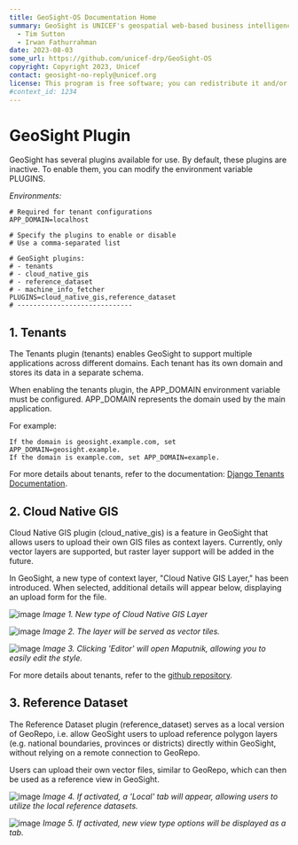 ```yaml
---
title: GeoSight-OS Documentation Home
summary: GeoSight is UNICEF's geospatial web-based business intelligence platform.
  - Tim Sutton
  - Irwan Fathurrahman
date: 2023-08-03
some_url: https://github.com/unicef-drp/GeoSight-OS
copyright: Copyright 2023, Unicef
contact: geosight-no-reply@unicef.org
license: This program is free software; you can redistribute it and/or modify it under the terms of the GNU Affero General Public License as published by the Free Software Foundation; either version 3 of the License, or (at your option) any later version.
#context_id: 1234
---
```


# GeoSight Plugin

GeoSight has several plugins available for use.
By default, these plugins are inactive.
To enable them, you can modify the environment variable PLUGINS.

_Environments:_

```
# Required for tenant configurations
APP_DOMAIN=localhost

# Specify the plugins to enable or disable
# Use a comma-separated list

# GeoSight plugins:
# - tenants
# - cloud_native_gis
# - reference_dataset
# - machine_info_fetcher
PLUGINS=cloud_native_gis,reference_dataset
# -----------------------------
```

## 1. Tenants

The Tenants plugin (tenants) enables GeoSight to support multiple applications across
different domains. Each tenant has its own domain and stores its data in a
separate schema.

When enabling the tenants plugin, the APP_DOMAIN environment variable must be
configured. APP_DOMAIN represents the domain used by the main application.

For example:

```
If the domain is geosight.example.com, set APP_DOMAIN=geosight.example.
If the domain is example.com, set APP_DOMAIN=example.
```

For more details about tenants, refer to the
documentation: [Django Tenants Documentation](https://django-tenants.readthedocs.io/en/latest/).

## 2. Cloud Native GIS

Cloud Native GIS plugin (cloud_native_gis) is a feature in GeoSight that allows users to upload their own
GIS files as context layers.
Currently, only vector layers are supported, but raster layer support will be
added in the future.

In GeoSight, a new type of context layer, "Cloud Native GIS Layer," has been
introduced.
When selected, additional details will appear below, displaying an upload form
for the file.

![image](img/cloud-native-gis-1.png)
_Image 1. New type of Cloud Native GIS Layer_

![image](img/cloud-native-gis-2.png)
_Image 2. The layer will be served as vector tiles._

![image](img/cloud-native-gis-3.png)
_Image 3. Clicking 'Editor' will open Maputnik, allowing you to easily edit the
style._

For more details about tenants, refer to
the [github repository](https://github.com/kartoza/CloudNativeGIS/).

## 3. Reference Dataset

The Reference Dataset plugin (reference_dataset) serves as a local version of GeoRepo, i.e. allow GeoSight users to upload reference polygon layers (e.g. national boundaries, provinces or districts) directly within GeoSight, without relying on a remote connection to GeoRepo.

Users can upload their own vector files, similar to GeoRepo, which can then be
used as a reference view in GeoSight.

![image](img/reference-dataset-1.png)
_Image 4. If activated, a 'Local' tab will appear, allowing users to utilize
the local reference datasets._

![image](img/reference-dataset-2.png)
_Image 5. If activated, new view type options will be displayed as a tab._
